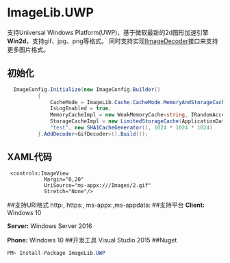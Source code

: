 # ImageLib.UWP
  支持Universal Windows Platform(UWP)，基于微软最新的2d图形加速引擎**Win2d**，支持gif、jpg、png等格式。
  同时支持实现[IImageDecoder](https://github.com/chenrensong/ImageLib.UWP/blob/master/ImageLib/IO/IImageDecoder.cs)接口来支持更多图片格式。
 
## 初始化
``` c#
  ImageConfig.Initialize(new ImageConfig.Builder()
          {
              CacheMode = ImageLib.Cache.CacheMode.MemoryAndStorageCache,
              IsLogEnabled = true,
              MemoryCacheImpl = new WeakMemoryCache<string, IRandomAccessStream>(),
              StorageCacheImpl = new LimitedStorageCache(ApplicationData.Current.LocalCacheFolder,
              "test", new SHA1CacheGenerator(), 1024 * 1024 * 1024)
          }.AddDecoder<GifDecoder>().Build());
```
## XAML代码
``` xaml
 <controls:ImageView 
            Margin="0,20"
            UriSource="ms-appx:///Images/2.gif"
            Stretch="None"/>
```

##支持URI格式
  http:, https:, ms-appx:,ms-appdata:
##支持平台
  **Client:** Windows 10
  
  **Server:** Windows Server 2016 
  
  **Phone:**  Windows 10 
##开发工具
  Visual Studio 2015 
##Nuget
``` c#
PM> Install-Package ImageLib.UWP
```

